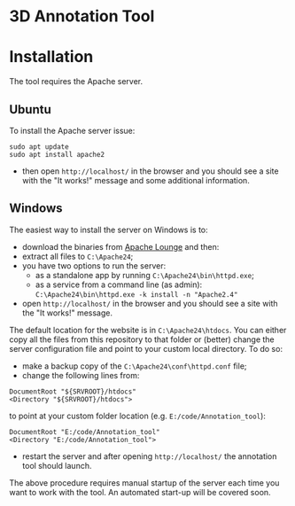 # 3D Annotation Tool

# Installation
The tool requires the Apache server.

## Ubuntu
To install the Apache server issue:
```
sudo apt update
sudo apt install apache2
```
- then open `http://localhost/` in the browser and you should see a site with the "It works!" message and some additional information.


## Windows
The easiest way to install the server on Windows is to:
 - download the binaries from [Apache Lounge](https://www.apachelounge.com/download/) and then:
 - extract all files to `C:\Apache24`;
 - you have two options to run the server:
    - as a standalone app by running `C:\Apache24\bin\httpd.exe`;
    - as a service from a command line (as admin): `C:\Apache24\bin\httpd.exe -k install -n "Apache2.4"`
 - open `http://localhost/` in the browser and you should see a site with the "It works!" message.

The default location for the website is in `C:\Apache24\htdocs`. You can either copy all the files from this repository to that folder or (better) change the server configuration file and point to your custom local directory. To do so:
 - make a backup copy of the `C:\Apache24\conf\httpd.conf` file;
 - change the following lines from:
```
DocumentRoot "${SRVROOT}/htdocs"
<Directory "${SRVROOT}/htdocs">
```
to point at your custom folder location (e.g. `E:/code/Annotation_tool`):

```
DocumentRoot "E:/code/Annotation_tool"
<Directory "E:/code/Annotation_tool">
```
- restart the server and after opening `http://localhost/` the annotation tool should launch.

The above procedure requires manual startup of the server each time you want to work with the tool. An automated start-up will be covered soon.
